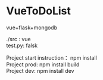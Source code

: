 # VueToDoList
vue+flask+mongodb

./src  : vue  
test.py: falsk  
  

Project start instruction： npm install  
Project prod: npm install build  
Project dev: npm install dev
